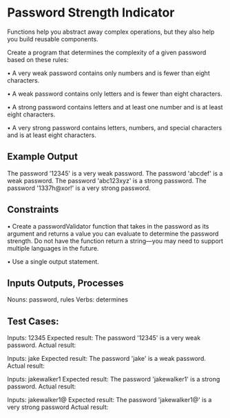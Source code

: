 # Password Strength Indicator

Functions help you abstract away complex operations, but
they also help you build reusable components.

Create a program that determines the complexity of a given
password based on these rules:

• A very weak password contains only numbers and is
fewer than eight characters.

• A weak password contains only letters and is fewer than
eight characters.

• A strong password contains letters and at least one
number and is at least eight characters.

• A very strong password contains letters, numbers, and
special characters and is at least eight characters.

## Example Output
The password '12345' is a very weak password.
The password 'abcdef' is a weak password.
The password 'abc123xyz' is a strong password.
The password '1337h@xor!' is a very strong password.

## Constraints
• Create a passwordValidator function that takes in the
password as its argument and returns a value you can
evaluate to determine the password strength. Do not
have the function return a string—you may need to
support multiple languages in the future.

• Use a single output statement.

## Inputs Outputs, Processes
Nouns: password, rules
Verbs: determines

## Test Cases:

Inputs: 12345
Expected result: The password '12345' is a very weak password.
Actual result:

Inputs: jake
Expected result: The password 'jake' is a weak password.
Actual result:

Inputs: jakewalker1
Expected result: The password 'jakewalker1' is a strong password.
Actual result:

Inputs: jakewalker1@
Expected result: The password 'jakewalker1@' is a very strong password
Actual result: